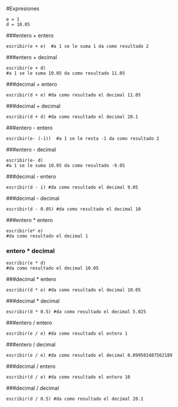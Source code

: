
#Expresiones


```
e = 1
d = 10.05
```
###entero + entero
``` 
escribir(e + e)  #a 1 se le suma 1 da como resultado 2
```

###entero + decimal
``` 
escribir(e + d) 
#a 1 se le suma 10.05 da como resultado 11.05
```

 ###decimal + entero
```
escribir(d + e) #da como resultado el decimal 11.05
```

###decimal + decimal
```
escribir(d + d) #da como resultado el decimal 20.1
```

###entero - entero
```
escribir(e- (-1))  #a 1 se le resta -1 da como resultado 2
```
###entero - decimal
``` 
escribir(e- d) 
#a 1 se le suma 10.05 da como resultado -9.05
```

###decimal - entero
``` 
escribir(d - i) #da como resultado el decimal 9.05
```

###decimal - decimal
```
escribir(d - 0.05) #da como resultado el decimal 10
```
###entero * entero
```
escribir(e* e) 
#da como resultado el decimal 1
```

### entero * decimal
``` 
escribir(e * d) 
#da como resultado el decimal 10.05
```

###decimal * entero
``` 
escribir(d * e) #da como resultado el decimal 10.05
```

###decimal * decimal
``` 
escribir(d * 0.5) #da como resultado el decimal 5.025
```

###entero / entero
```
escribir(e / e) #da como resultado el entero 1
```

###entero / decimal
```
escribir(e / e) #da como resultado el decimal 0.099502487562189
```

###decimal / entero
```
escribir(d / e) #da como resultado el entero 10
```

###decimal / decimal
``` 
escribir(d / 0.5) #da como resultado el decimal 20.1
```
